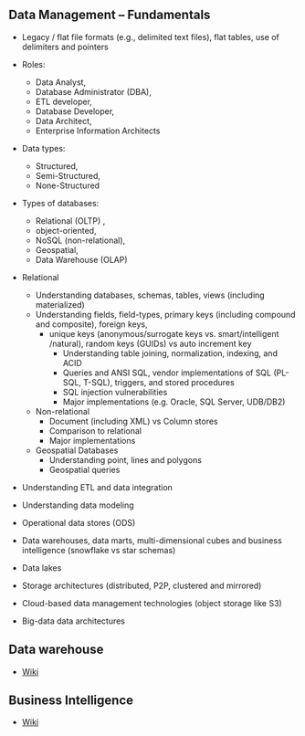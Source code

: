## Data Management – Fundamentals

* Legacy / flat file formats (e.g., delimited text files), flat tables, use of delimiters and pointers
* Roles:
  * Data Analyst,
  * Database Administrator (DBA),
  * ETL developer,
  * Database Developer,
  * Data Architect,
  * Enterprise Information Architects

* Data types:
  * Structured,
  * Semi-Structured,
  * None-Structured

* Types of databases:
  * Relational (OLTP) ,
  * object-oriented,
  * NoSQL (non-relational),
  * Geospatial,
  * Data Warehouse (OLAP)

* Relational
  * Understanding databases, schemas, tables, views (including materialized)
  * Understanding fields, field-types, primary keys (including compound and composite), foreign keys,
    * unique keys (anonymous/surrogate keys vs. smart/intelligent /natural), random keys (GUIDs) vs auto increment key
      * Understanding table joining, normalization, indexing, and ACID
      * Queries and ANSI SQL, vendor implementations of SQL (PL-SQL, T-SQL), triggers, and stored procedures
      * SQL injection vulnerabilities
      * Major implementations (e.g. Oracle, SQL Server, UDB/DB2)
  * Non-relational
    * Document (including XML) vs Column stores
    * Comparison to relational
    * Major implementations
  * Geospatial Databases
    * Understanding point, lines and polygons
    * Geospatial queries
* Understanding ETL and data integration
* Understanding data modeling
* Operational data stores (ODS)
* Data warehouses, data marts, multi-dimensional cubes and business intelligence (snowflake vs star schemas)
* Data lakes
* Storage architectures (distributed, P2P, clustered and mirrored)
* Cloud-based data management technologies (object storage like S3)
* Big-data data architectures


## Data warehouse

* [Wiki](https://en.wikipedia.org/wiki/Data_warehouse)

## Business Intelligence

* [Wiki](https://en.wikipedia.org/wiki/Business_intelligence)
